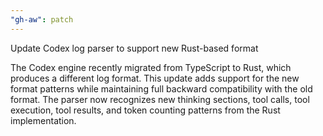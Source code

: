 ```yaml
---
"gh-aw": patch
---
```


Update Codex log parser to support new Rust-based format

The Codex engine recently migrated from TypeScript to Rust, which produces a different log format. This update adds support for the new format patterns while maintaining full backward compatibility with the old format. The parser now recognizes new thinking sections, tool calls, tool execution, tool results, and token counting patterns from the Rust implementation.
